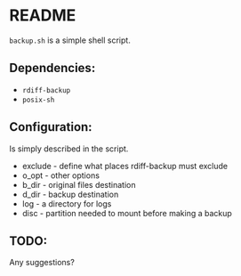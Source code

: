 README
======

`backup.sh` is a simple shell script.

Dependencies:
-------------
   * `rdiff-backup`
   * `posix-sh`

Configuration:
--------------
Is simply described in the script.

   * exclude - define what places rdiff-backup must exclude
   * o\_opt  - other options
   * b\_dir  - original files destination
   * d\_dir  - backup destination
   * log     - a directory for logs
   * disc    - partition needed to mount before making a backup

TODO:
-----
Any suggestions?
